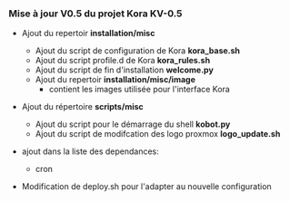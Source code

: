 ### Mise à jour **V0.5** du projet Kora **KV-0.5**

- Ajout du repertoir **installation/misc**
  - Ajout du script de configuration de Kora **kora_base.sh**
  - Ajout du script profile.d de Kora **kora_rules.sh**
  - Ajout du script de fin d'installation **welcome.py**
  - Ajout du repertoir **installation/misc/image**
    - contient les images utilisée pour l'interface Kora

- Ajout du répertoire **scripts/misc**  
  - Ajout du script pour le démarrage du shell **kobot.py**
  - Ajout du script de modifcation des logo proxmox **logo_update.sh**

- ajout dans la liste des dependances:
    - cron

- Modification de deploy.sh pour l'adapter au nouvelle configuration